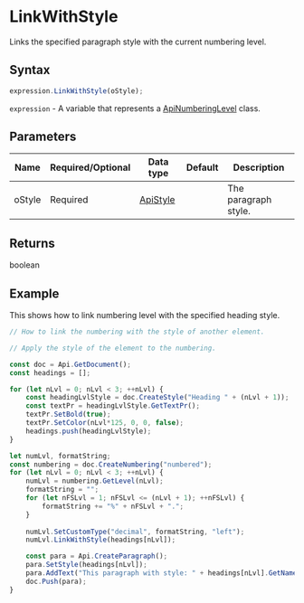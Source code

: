 # LinkWithStyle

Links the specified paragraph style with the current numbering level.

## Syntax

```javascript
expression.LinkWithStyle(oStyle);
```

`expression` - A variable that represents a [ApiNumberingLevel](../ApiNumberingLevel.md) class.

## Parameters

| **Name** | **Required/Optional** | **Data type** | **Default** | **Description** |
| ------------- | ------------- | ------------- | ------------- | ------------- |
| oStyle | Required | [ApiStyle](../../ApiStyle/ApiStyle.md) |  | The paragraph style. |

## Returns

boolean

## Example

This shows how to link numbering level with the specified heading style.

```javascript editor-docx
// How to link the numbering with the style of another element.

// Apply the style of the element to the numbering.

const doc = Api.GetDocument();
const headings = [];

for (let nLvl = 0; nLvl < 3; ++nLvl) {
    const headingLvlStyle = doc.CreateStyle("Heading " + (nLvl + 1));
    const textPr = headingLvlStyle.GetTextPr();
    textPr.SetBold(true);
    textPr.SetColor(nLvl*125, 0, 0, false);
    headings.push(headingLvlStyle);
}

let numLvl, formatString;
const numbering = doc.CreateNumbering("numbered");
for (let nLvl = 0; nLvl < 3; ++nLvl) {
    numLvl = numbering.GetLevel(nLvl);
    formatString = "";
    for (let nFSLvl = 1; nFSLvl <= (nLvl + 1); ++nFSLvl) {
        formatString += "%" + nFSLvl + ".";
    }
        
    numLvl.SetCustomType("decimal", formatString, "left");
    numLvl.LinkWithStyle(headings[nLvl]);

    const para = Api.CreateParagraph();
    para.SetStyle(headings[nLvl]);
    para.AddText("This paragraph with style: " + headings[nLvl].GetName());
    doc.Push(para);
}

```
